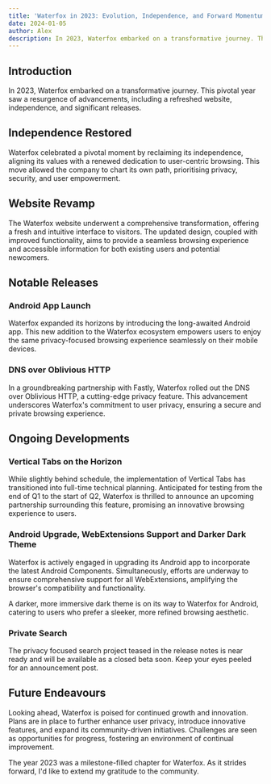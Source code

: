 ```yaml
---
title: 'Waterfox in 2023: Evolution, Independence, and Forward Momentum'
date: 2024-01-05
author: Alex
description: In 2023, Waterfox embarked on a transformative journey. This pivotal year saw a resurgence of advancements, including a refreshed website, independence, and significant releases.
---
```


## Introduction

In 2023, Waterfox embarked on a transformative journey. This pivotal year saw a resurgence of advancements, including a refreshed website, independence, and significant releases.

## Independence Restored

Waterfox celebrated a pivotal moment by reclaiming its independence, aligning its values with a renewed dedication to user-centric browsing. This move allowed the company to chart its own path, prioritising privacy, security, and user empowerment.

## Website Revamp

The Waterfox website underwent a comprehensive transformation, offering a fresh and intuitive interface to visitors. The updated design, coupled with improved functionality, aims to provide a seamless browsing experience and accessible information for both existing users and potential newcomers.

## Notable Releases

### Android App Launch

Waterfox expanded its horizons by introducing the long-awaited Android app. This new addition to the Waterfox ecosystem empowers users to enjoy the same privacy-focused browsing experience seamlessly on their mobile devices.

### DNS over Oblivious HTTP

In a groundbreaking partnership with Fastly, Waterfox rolled out the DNS over Oblivious HTTP, a cutting-edge privacy feature. This advancement underscores Waterfox's commitment to user privacy, ensuring a secure and private browsing experience.

## Ongoing Developments

### Vertical Tabs on the Horizon

While slightly behind schedule, the implementation of Vertical Tabs has transitioned into full-time technical planning. Anticipated for testing from the end of Q1 to the start of Q2, Waterfox is thrilled to announce an upcoming partnership surrounding this feature, promising an innovative browsing experience to users.

### Android Upgrade, WebExtensions Support and Darker Dark Theme

Waterfox is actively engaged in upgrading its Android app to incorporate the latest Android Components. Simultaneously, efforts are underway to ensure comprehensive support for all WebExtensions, amplifying the browser's compatibility and functionality.

A darker, more immersive dark theme is on its way to Waterfox for Android, catering to users who prefer a sleeker, more refined browsing aesthetic.

### Private Search

The privacy focused search project teased in the release notes is near ready and will be available as a closed beta soon. Keep your eyes peeled for an announcement post.

## Future Endeavours

Looking ahead, Waterfox is poised for continued growth and innovation. Plans are in place to further enhance user privacy, introduce innovative features, and expand its community-driven initiatives. Challenges are seen as opportunities for progress, fostering an environment of continual improvement.

The year 2023 was a milestone-filled chapter for Waterfox. As it strides forward, I'd like to extend my gratitude to the community.
